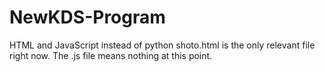 # NewKDS-Program
HTML and JavaScript instead of python
shoto.html is the only relevant file right now. The .js file means nothing at this point.
